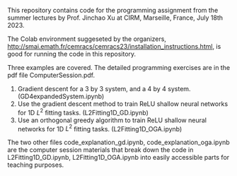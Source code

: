This repository contains code for the programming assignment from the summer lectures by Prof. Jinchao Xu at CIRM, Marseille, France, July 18th 2023. 

The Colab environment suggeseted by the organizers, http://smai.emath.fr/cemracs/cemracs23/installation_instructions.html, is good for running the code in this repository.  

Three examples are covered. The detailed programming exercises are in the pdf file ComputerSession.pdf. 
1. Gradient descent for a 3 by 3 system, and a 4 by 4 system. (GD4expandedSystem.ipynb)
2. Use the gradient descent method to train ReLU shallow neural networks for 1D $L^2$ fitting tasks. (L2Fitting1D_GD.ipynb)
3. Use an orthogonal greedy algorithm to train ReLU shallow neural networks for 1D $L^2$ fitting tasks. (L2Fitting1D_OGA.ipynb)

The two other files code_explanation_gd.ipynb, code_explanation_oga.ipynb are the computer session materials that break down the code in L2Fitting1D_GD.ipynb, L2Fitting1D_OGA.ipynb into easily accessible parts for teaching purposes. 

